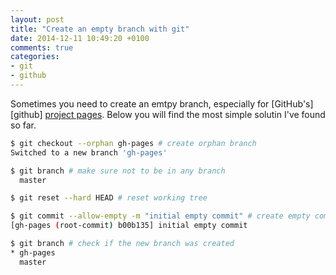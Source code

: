 ```yaml
---
layout: post
title: "Create an empty branch with git"
date: 2014-12-11 10:49:20 +0100
comments: true
categories: 
- git
- github
---
```


Sometimes you need to create an emtpy branch, especially for [GitHub's][github] [project pages](https://help.github.com/articles/user-organization-and-project-pages/#project-pages). Below you will find the most simple solutin I've found so far.
<!--more-->

``` sh
$ git checkout --orphan gh-pages # create orphan branch
Switched to a new branch 'gh-pages'

$ git branch # make sure not to be in any branch
  master

$ git reset --hard HEAD # reset working tree

$ git commit --allow-empty -m "initial empty commit" # create empty commit, best practice
[gh-pages (root-commit) b00b135] initial empty commit

$ git branch # check if the new branch was created
* gh-pages
  master
```